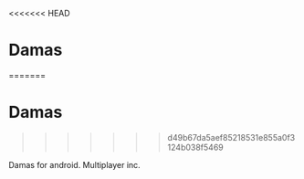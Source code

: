 <<<<<<< HEAD
# Damas
=======
# Damas
>>>>>>> d49b67da5aef85218531e855a0f3124b038f5469

Damas for android. Multiplayer inc.

